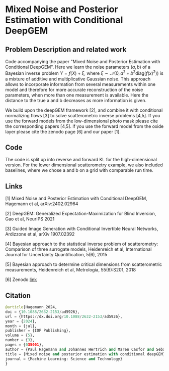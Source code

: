 # Mixed Noise and Posterior Estimation with Conditional DeepGEM

## Problem Description and related work

Code accompanying the paper "Mixed Noise and Posterior Estimation with Conditional DeepGEM". Here we learn the noise parameters $(a,b)$ of a Bayesian inverse problem $Y = f(X) + \xi,$ 
where $\xi \sim  \mathcal{N}\big(0, a^2 + b^2 \text{diag} (f(x)^2) \big)$ is a mixture of additive and multiplicative Gaussian noise. This approach allows to incorporate information from several measurements within one model 
and therefore for more accurate reconstruction of the noise parameters, when more than one measurement is available. Here the distance to the true a and b decreases as more information is given. 

We build upon the deepGEM framework [2], and combine it with conditional normalizing flows [3]
to solve scatterometric inverse problems [4,5]. 
If you use the forward models from the low-dimensional photo mask please cite the corresponding papers [4,5]. if you use the forward model from the oxide layer please cite the 
zenodo page [6] and our paper [1].

## Code 

The code is split up into reverse and forward KL for the high-dimensional version. For the lower dimensional scatterometry example, we also included baselines, where we chose a and b on a grid with comparable run time.

## Links

[1] Mixed Noise and Posterior Estimation with Conditional DeepGEM, Hagemann et al, arXiv:2402.02964

[2] DeepGEM: Generalized Expectation-Maximization for Blind Inversion, Gao et al, NeurIPS 2021

[3] Guided Image Generation with Conditional Invertible Neural Networks, Ardizzone et al, arXiv 1907.02392

[4] Bayesian approach to the statistical inverse problem of scatterometry: Comparison of three surrogate models, Heidenreich et al, International Journal for Uncertainty Quantification, 5(6), 2015

[5] Bayesian approach to determine critical dimensions from scatterometric measurements, Heidenreich et al, Metrologia, 55(6):S201, 2018

[6] Zenodo [link](https://zenodo.org/records/10580011?token=eyJhbGciOiJIUzUxMiJ9.eyJpZCI6IjVhODczMTI[…]Wy_BlNwAypimG3ogbySLuIiCMvye4__sW6wKv4jSbj46saixcrQuZPugke0w5aw)
## Citation 

```python
@article{Hagemann_2024,
doi = {10.1088/2632-2153/ad5926},
url = {https://dx.doi.org/10.1088/2632-2153/ad5926},
year = {2024},
month = {jul},
publisher = {IOP Publishing},
volume = {5},
number = {3},
pages = {035001},
author = {Paul Hagemann and Johannes Hertrich and Maren Casfor and Sebastian Heidenreich and Gabriele Steidl},
title = {Mixed noise and posterior estimation with conditional deepGEM},
journal = {Machine Learning: Science and Technology}
}
```

